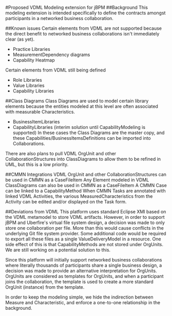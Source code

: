 #Proposed VDML Modeling extension for jBPM
##Background
This modeling extension is intended specifically to define the contracts amongst participants in a networked business collaboration. 

##Known issues
Certain elements from VDML are not supported because the direct benefit to networked business collaborations isn't immediately clear (as yet).
 - Practice Libraries
 - MeasurementDependency diagrams
 - Capability Heatmap
 
Certain elements from VDML still being defined
 - Role Libraries
 - Value Libraries
 - Capability Libraries
 
##Class Diagrams
Class Diagrams are used to model certain library elements because the entities modeled at this level are often associated with measurable Characteristics.
 - BusinessItemLibraries
 - CapabilityLibraries (interim solution until CapabilityModeling is supported)
In these cases the Class Diagrams are the master copy, and these Capabilities/BusinessItemsDefinitions can be imported into Collaborations. 

There are also plans to pull VDML OrgUnit and other CollaborationStructures into ClassDiagrams to allow them to be refined in UML, but this is a low priority.

##CMMN Integrations
VDML OrgUnit and other CollaborationStructures can be used in CMMN as a CaseFileItem
Any Element modeled in VDML ClassDiagrams can also be used in CMMN as a CaseFileItem 
A CMMN Case can be linked to a CapabilityMethod
When CMMN Tasks are annotated with linked VDML Activities, the various MeasuredCharacteristics from the Activity can be edited and/or displayed on the Task form. 

##Deviations from VDML
This platform uses standard Eclipse XMI based on the VDML metamodel to store VDML artifacts. However, in order to support jBPM and Uberfire's virtual file system design, a decision was made to only store one collaboration per file. More than this would cause conflicts in the underlying Git file system provider. Some additional code would be required to export all these files as a single ValueDeliveryModel in a resource. One side effect of this is that CapabilityMethods are not stored under OrgUnits. We are still working on a potential solution to this.

Since this platform will initially support networked business collaborations where literally thousands of participants share a single business design, a decision was made to provide an alternative interpretation for OrgUnits. OrgUnits are considered as templates for OrgUnits, and when a participant joins the collaboration, the template is used to create a more standard OrgUnit (instance) from the template.

In order to keep the modeling simple, we hide the indirection between Measure and Characteristic, and enforce a one-to-one relationship in the background.
